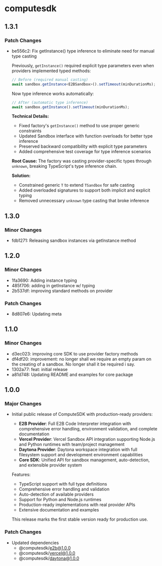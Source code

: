 # computesdk

## 1.3.1

### Patch Changes

- be556c2: Fix getInstance() type inference to eliminate need for manual type casting

  Previously, `getInstance()` required explicit type parameters even when providers implemented typed methods:

  ```typescript
  // Before (required manual casting)
  await sandbox.getInstance<E2BSandbox>().setTimeout(minDurationMs);
  ```

  Now type inference works automatically:

  ```typescript
  // After (automatic type inference)
  await sandbox.getInstance().setTimeout(minDurationMs);
  ```

  **Technical Details:**

  - Fixed factory's `getInstance()` method to use proper generic constraints
  - Updated Sandbox interface with function overloads for better type inference
  - Preserved backward compatibility with explicit type parameters
  - Added comprehensive test coverage for type inference scenarios

  **Root Cause:**
  The factory was casting provider-specific types through `unknown`, breaking TypeScript's type inference chain.

  **Solution:**

  - Constrained generic `T` to extend `TSandbox` for safe casting
  - Added overloaded signatures to support both implicit and explicit typing
  - Removed unnecessary `unknown` type casting that broke inference

## 1.3.0

### Minor Changes

- fdb1271: Releasing sandbox instances via getInstance method

## 1.2.0

### Minor Changes

- 1fa3690: Adding instance typing
- 485f706: adding in getInstance w/ typing
- 2b537df: improving standard methods on provider

### Patch Changes

- 8d807e6: Updating meta

## 1.1.0

### Minor Changes

- d3ec023: improving core SDK to use provider factory methods
- df4df20: improvement: no longer shall we require an empty param on the creating of a sandbox. No longer shall it be required i say.
- 1302a77: feat: initial release
- a81d748: Updating README and examples for core package

## 1.0.0

### Major Changes

- Initial public release of ComputeSDK with production-ready providers:

  - **E2B Provider**: Full E2B Code Interpreter integration with comprehensive error handling, environment validation, and complete documentation
  - **Vercel Provider**: Vercel Sandbox API integration supporting Node.js and Python runtimes with team/project management
  - **Daytona Provider**: Daytona workspace integration with full filesystem support and development environment capabilities
  - **Core SDK**: Unified API for sandbox management, auto-detection, and extensible provider system

  Features:

  - TypeScript support with full type definitions
  - Comprehensive error handling and validation
  - Auto-detection of available providers
  - Support for Python and Node.js runtimes
  - Production-ready implementations with real provider APIs
  - Extensive documentation and examples

  This release marks the first stable version ready for production use.

### Patch Changes

- Updated dependencies
  - @computesdk/e2b@1.0.0
  - @computesdk/vercel@1.0.0
  - @computesdk/daytona@1.0.0
